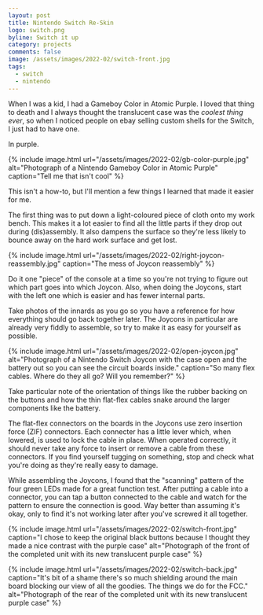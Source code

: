 ```yaml
---
layout: post
title: Nintendo Switch Re-Skin
logo: switch.png
byline: Switch it up
category: projects
comments: false
image: /assets/images/2022-02/switch-front.jpg
tags:
  - switch
  - nintendo
---
```


When I was a kid, I had a Gameboy Color in Atomic Purple. I loved that thing to death and I always thought the translucent case was the _coolest thing ever_, so when I noticed people on ebay selling custom shells for the Switch, I just had to have one.

In purple.

{% include image.html url="/assets/images/2022-02/gb-color-purple.jpg" alt="Photograph of a Nintendo Gameboy Color in Atomic Purple" caption="Tell me that isn't cool" %}

This isn't a how-to, but I'll mention a few things I learned that made it easier for me.

The first thing was to put down a light-coloured piece of cloth onto my work bench. This makes it a lot easier to find all the little parts if they drop out during (dis)assembly. It also dampens the surface so they're less likely to bounce away on the hard work surface and get lost.

{% include image.html url="/assets/images/2022-02/right-joycon-reassembly.jpg" caption="The mess of Joycon reassembly" %}

Do it one "piece" of the console at a time so you're not trying to figure out which part goes into which Joycon. Also, when doing the Joycons, start with the left one which is easier and has fewer internal parts.

Take photos of the innards as you go so you have a reference for how everything should go back together later. The Joycons in particular are already very fiddly to assemble, so try to make it as easy for yourself as possible.

{% include image.html url="/assets/images/2022-02/open-joycon.jpg" alt="Photograph of a Nintendo Switch Joycon with the case open and the battery out so you can see the circuit boards inside." caption="So many flex cables. Where do they all go? Will you remember?" %}

Take particular note of the orientation of things like the rubber backing on the buttons and how the thin flat-flex cables snake around the larger components like the battery.

The flat-flex connectors on the boards in the Joycons use zero insertion force (ZIF) connectors. Each connecter has a little lever which, when lowered, is used to lock the cable in place. When operated correctly, it should never take any force to insert or remove a cable from these connectors. If you find yourself tugging on something, stop and check what you're doing as they're really easy to damage.

While assembling the Joycons, I found that the "scanning" pattern of the four green LEDs made for a great function test. After putting a cable into a connector, you can tap a button connected to the cable and watch for the pattern to ensure the connection is good. Way better than assuming it's okay, only to find it's not working later after you've screwed it all together.

{% include image.html url="/assets/images/2022-02/switch-front.jpg" caption="I chose to keep the original black buttons because I thought they made a nice contrast with the purple case" alt="Photograph of the front of the completed unit with its new translucent purple case" %}

{% include image.html url="/assets/images/2022-02/switch-back.jpg" caption="It's bit of a shame there's so much shielding around the main board blocking our view of all the goodies. The things we do for the FCC." alt="Photograph of the rear of the completed unit with its new translucent purple case" %}
